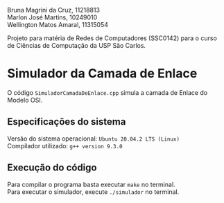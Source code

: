 Bruna Magrini da Cruz, 11218813  
Marlon José Martins, 10249010  
Wellington Matos Amaral, 11315054  

Projeto para matéria de Redes de Computadores (SSC0142) para o curso de Ciências de Computação da USP São Carlos.

# Simulador da Camada de Enlace
O código `SimuladorCamadaDeEnlace.cpp` simula a camada de Enlace do Modelo OSI.

## Especificações do sistema
Versão do sistema operacional: `Ubuntu 20.04.2 LTS (Linux)`   
Compilador utilizado: `g++ version 9.3.0`

## Execução do código
Para compilar o programa basta executar `make` no terminal.  
Para executar o simulador, execute `./simulador` no terminal.  

